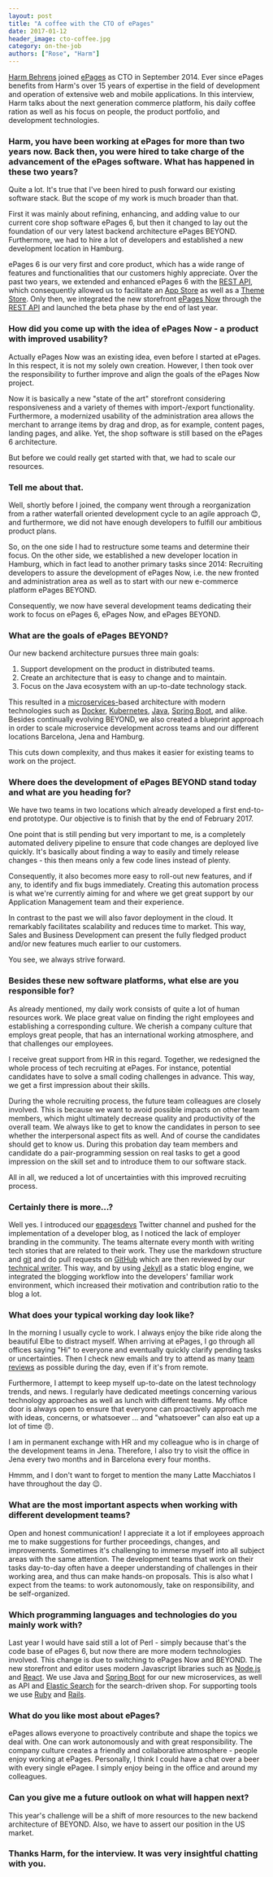 ```yaml
---
layout: post
title: "A coffee with the CTO of ePages"
date: 2017-01-12
header_image: cto-coffee.jpg
category: on-the-job
authors: ["Rose", "Harm"]
---
```


[Harm Behrens](https://archive.epages.com/de/unternehmen/newsroom/news/Harm-Behrens-ist-neuer-CTO-bei-ePages.php) joined [ePages](https://www.epages.com/) as CTO in September 2014.
Ever since ePages benefits from Harm's over 15 years of expertise in the field of development and operation of extensive web and mobile applications.
In this interview, Harm talks about the next generation commerce platform, his daily coffee ration as well as his focus on people, the product portfolio, and development technologies.

### Harm, you have been working at ePages for more than two years now. Back then, you were hired to take charge of the advancement of the ePages software. What has happened in these two years?

Quite a lot.
It's true that I've been hired to push forward our existing software stack.
But the scope of my work is much broader than that.

First it was mainly about refining, enhancing, and adding value to our current core shop software ePages 6, but then it changed to lay out the foundation of our very latest backend architecture ePages BEYOND.
Furthermore, we had to hire a lot of developers and established a new development location in Hamburg.

ePages 6 is our very first and core product, which has a wide range of features and functionalities that our customers highly appreciate.
Over the past two years, we extended and enhanced ePages 6 with the [REST API](https://developer.epages.com/apps), which consequently allowed us to facilitate an [App Store](https://blog.epages.com/us/2016/05/14/the-epages-app-store-everything-for-your-e-commerce-success/) as well as a [Theme Store](https://themes.epages.com/en/).
Only then, we integrated the new storefront [ePages Now](https://www.epages.com/sell-online/now/) through the [REST API](https://developer.epages.com/apps) and launched the beta phase by the end of last year.

### How did you come up with the idea of ePages Now - a product with improved usability?

Actually ePages Now was an existing idea, even before I started at ePages.
In this respect, it is not my solely own creation.
However, I then took over the responsibility to further improve and align the goals of the ePages Now project.

Now it is basically a new "state of the art" storefront considering responsiveness and a variety of themes with import-/export functionality.
Furthermore, a modernized usability of the administration area allows the merchant to arrange items by drag and drop, as for example, content pages, landing pages, and alike.
Yet, the shop software is still based on the ePages 6 architecture.

But before we could really get started with that, we had to scale our resources.

### Tell me about that.

Well, shortly before I joined, the company went through a reorganization from a rather waterfall oriented development cycle to an agile approach 😊, and furthermore, we did not have enough developers to fulfill our ambitious product plans.

So, on the one side I had to restructure some teams and determine their focus.
On the other side, we established a new developer location in Hamburg, which in fact lead to another primary tasks since 2014: Recruiting developers to assure the development of ePages Now, i.e. the new fronted and administration area as well as to start with our new e-commerce platform ePages BEYOND.

Consequently, we now have several development teams dedicating their work to focus on ePages 6, ePages Now, and ePages BEYOND.

### What are the goals of ePages BEYOND?

Our new backend architecture pursues three main goals:

1. Support development on the product in distributed teams.
2. Create an architecture that is easy to change and to maintain.
3. Focus on the Java ecosystem with an up-to-date technology stack.

This resulted in a [microservices-](https://en.wikipedia.org/wiki/Microservices)based architecture with modern technologies such as [Docker](https://www.docker.com), [Kubernetes](http://kubernetes.io/), [Java](https://www.java.com/en/), [Spring Boot](https://projects.spring.io/spring-boot/), and alike.
Besides continually evolving BEYOND, we also created a blueprint approach in order to scale microservice development across teams and our different locations Barcelona, Jena and Hamburg.

This cuts down complexity, and thus makes it easier for existing teams to work on the project.

### Where does the development of ePages BEYOND stand today and what are you heading for?

We have two teams in two locations which already developed a first end-to-end prototype.
Our objective is to finish that by the end of February 2017.

One point that is still pending but very important to me, is a completely automated delivery pipeline to ensure that code changes are deployed live quickly.
It's basically about finding a way to easily and timely release changes - this then means only a few code lines instead of plenty.

Consequently, it also becomes more easy to roll-out new features, and if any, to identify and fix bugs immediately.
Creating this automation process is what we're currently aiming for and where we get great support by our Application Management team and their experience.

In contrast to the past we will also favor deployment in the cloud.
It remarkably facilitates scalability and reduces time to market.
This way, Sales and Business Development can present the fully fledged product and/or new features much earlier to our customers.

You see, we always strive forward.

### Besides these new software platforms, what else are you responsible for?

As already mentioned, my daily work consists of quite a lot of human resources work.
We place great value on finding the right employees and establishing a corresponding culture.
We cherish a company culture that employs great people, that has an international working atmosphere, and that challenges our employees.

I receive great support from HR in this regard.
Together, we redesigned the whole process of tech recruiting at ePages.
For instance, potential candidates have to solve a small coding challenges in advance.
This way, we get a first impression about their skills.

During the whole recruiting process, the future team colleagues are closely involved.
This is because we want to avoid possible impacts on other team members, which might ultimately decrease quality and productivity of the overall team.
We always like to get to know the candidates in person to see whether the interpersonal aspect fits as well.
And of course the candidates should get to know us.
During this probation day team members and candidate do a pair-programming session on real tasks to get a good impression on the skill set and to introduce them to our software stack.

All in all, we reduced a lot of uncertainties with this improved recruiting process.

### Certainly there is more...?

Well yes.
I introduced our [epagesdevs](https://twitter.com/epagesdevs) Twitter channel and pushed for the implementation of a developer blog, as I noticed the lack of employer branding in the community.
The teams alternate every month with writing tech stories that are related to their work. They use the markdown structure and [git](https://git-scm.com/) and do pull requests on [GitHub](https://github.com/) which are then reviewed by our [technical writer](https://developer.epages.com/blog/2016/11/30/what-its-like-to-be-an-agile-technical-writer.html).
This way, and by using [Jekyll](http://jekyllrb.com/) as a static blog engine, we integrated the blogging workflow into the developers' familiar work environment, which increased their motivation and contribution ratio to the blog a lot.

### What does your typical working day look like?

In the morning I usually cycle to work.
I always enjoy the bike ride along the beautiful Elbe to distract myself.
When arriving at ePages, I go through all offices saying "Hi" to everyone and eventually quickly clarify pending tasks or uncertainties.
Then I check new emails and try to attend as many [team reviews](https://developer.epages.com/blog/2015/12/15/scrum-basics-scrum-meetings.html) as possible during the day, even if it's from remote.

Furthermore, I attempt to keep myself up-to-date on the latest technology trends, and news.
I regularly have dedicated meetings concerning various technology approaches as well as lunch with different teams.
My office door is always open to ensure that everyone can proactively approach me with ideas, concerns, or whatsoever ... and "whatsoever" can also eat up a lot of time 😠.

I am in permanent exchange with HR and my colleague who is in charge of the development teams in Jena.
Therefore, I also try to visit the office in Jena every two months and in Barcelona every four months.

Hmmm, and I don't want to forget to mention the many Latte Macchiatos I have throughout the day 😉.

### What are the most important aspects when working with different development teams?

Open and honest communication!
I appreciate it a lot if employees approach me to make suggestions for further proceedings, changes, and improvements.
Sometimes it's challenging to immerse myself into all subject areas with the same attention.
The development teams that work on their tasks day-to-day often have a deeper understanding of challenges in their working area, and thus can make hands-on proposals.
This is also what I expect from the teams: to work autonomously, take on responsibility, and be self-organized.

### Which programming languages and technologies do you mainly work with?

Last year I would have said still a lot of Perl - simply because that's the code base of ePages 6, but now there are more modern technologies involved.
This change is due to switching to ePages Now and BEYOND.
The new storefront and editor uses modern Javascript libraries such as [Node.js](https://nodejs.org) and [React](https://facebook.github.io/react/).
We use Java and [Spring Boot](https://projects.spring.io/spring-boot/) for our new microservices, as well as API and [Elastic Search](https://www.elastic.co/) for the search-driven shop.
For supporting tools we use [Ruby](https://www.ruby-lang.org/en/) and [Rails](http://rubyonrails.org/).

### What do you like most about ePages?

ePages allows  everyone to proactively contribute and shape the topics we deal with.
One can work autonomously and with great responsibility.
The company culture creates a friendly and collaborative atmosphere - people enjoy working at ePages.
Personally, I think I could have a chat over a beer with every single ePagee.
I simply enjoy being in the office and around my colleagues.

### Can you give me a future outlook on what will happen next?

This year's challenge will be a shift of more resources to the new backend architecture of BEYOND.
Also, we have to assert our position in the US market.

### Thanks Harm, for the interview. It was very insightful chatting with you.
